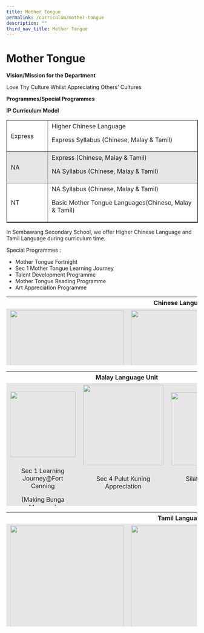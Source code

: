 ```yaml
---
title: Mother Tongue
permalink: /curriculum/mother-tongue
description: ""
third_nav_title: Mother Tongue
---
```


Mother Tongue
=============

**Vision/Mission for the Department**  

Love Thy Culture Whilst Appreciating Others’ Cultures

**Programmes/Special Programmes**

**IP Curriculum Model**

<table border="1" cellspacing="1" cellpadding="2" style="box-sizing: inherit; border-collapse: collapse; border-spacing: 0px; max-width: 100%; width: 538.6px;"><tbody style="box-sizing: inherit;"><tr style="box-sizing: inherit; background: rgb(255, 255, 255);"><td style="box-sizing: inherit; padding: 5px 10px; width: 94px;">Express</td><td style="box-sizing: inherit; padding: 5px 10px; width: 430.6px;">Higher Chinese Language<p style="box-sizing: inherit; font-size: 1em;"></p><p style="box-sizing: inherit; font-size: 1em;">Express Syllabus (Chinese, Malay &amp; Tamil)</p></td></tr><tr style="box-sizing: inherit; background: rgb(230, 230, 230);"><td style="box-sizing: inherit; padding: 5px 10px; width: 94px;">NA</td><td style="box-sizing: inherit; padding: 5px 10px; width: 430.6px;">Express (Chinese, Malay &amp; Tamil)<p style="box-sizing: inherit; font-size: 1em;"></p><p style="box-sizing: inherit; font-size: 1em;">NA Syllabus (Chinese, Malay &amp; Tamil)</p></td></tr><tr style="box-sizing: inherit; background: rgb(255, 255, 255);"><td style="box-sizing: inherit; padding: 5px 10px; width: 94px;">NT</td><td style="box-sizing: inherit; padding: 5px 10px; width: 430.6px;">NA Syllabus (Chinese, Malay &amp; Tamil)<p style="box-sizing: inherit; font-size: 1em;"></p><p style="box-sizing: inherit; font-size: 1em;">Basic Mother Tongue Languages(Chinese, Malay &amp; Tamil)</p></td></tr></tbody></table>

In Sembawang Secondary School, we offer Higher Chinese Language and Tamil Language during curriculum time.

Special Programmes :

*   Mother Tongue Fortnight
*   Sec 1 Mother Tongue Learning Journey
*   Talent Development Programme
*   Mother Tongue Reading Programme
*   Art Appreciation Programme

<table width="550" style="box-sizing: inherit; border-collapse: collapse; border-spacing: 0px; max-width: 100%; height: 181px;"><tbody style="box-sizing: inherit;"><tr style="box-sizing: inherit; background: rgb(255, 255, 255);"><td colspan="3" style="box-sizing: inherit; padding: 5px 10px; width: 540.8px; text-align: center;"><strong style="box-sizing: inherit; font-weight: bold;">Chinese Language Unit</strong></td></tr><tr style="box-sizing: inherit; background: rgb(230, 230, 230);"><td style="box-sizing: inherit; padding: 5px 10px; width: 176px;"><img class="alignnone size-medium wp-image-5550" src="https://sembawangsec.moe.edu.sg/wp-content/uploads/2020/11/C1-300x233.jpg" alt="" width="300" height="233" srcset="/wp-content/uploads/2020/11/C1-300x233.jpg 300w, /wp-content/uploads/2020/11/C1.jpg 543w" sizes="(max-width: 300px) 100vw, 300px" style="box-sizing: inherit; border: 0px; vertical-align: middle; max-width: 100%; height: auto; margin-bottom: 10px;"><p style="box-sizing: inherit; font-size: 1em;"></p><p style="box-sizing: inherit; font-size: 1em; text-align: center;">Learning Journey to NTU TCM Clinic</p></td><td style="box-sizing: inherit; padding: 5px 10px; width: 176.8px;"><img class="alignnone size-medium wp-image-5551" src="https://sembawangsec.moe.edu.sg/wp-content/uploads/2020/11/c2-300x233.jpg" alt="" width="300" height="233" srcset="/wp-content/uploads/2020/11/c2-300x233.jpg 300w, /wp-content/uploads/2020/11/c2.jpg 514w" sizes="(max-width: 300px) 100vw, 300px" style="box-sizing: inherit; border: 0px; vertical-align: middle; max-width: 100%; height: auto; margin-bottom: 10px;"><p style="box-sizing: inherit; font-size: 1em;"></p><p style="box-sizing: inherit; font-size: 1em; text-align: center;">Learning Journey on Traditional Cuisine</p></td><td style="box-sizing: inherit; padding: 5px 10px; width: 176.8px;"><img class="alignnone size-medium wp-image-5552" src="https://sembawangsec.moe.edu.sg/wp-content/uploads/2020/11/C3-300x230.jpg" alt="" width="300" height="230" srcset="/wp-content/uploads/2020/11/C3-300x230.jpg 300w, /wp-content/uploads/2020/11/C3.jpg 541w" sizes="(max-width: 300px) 100vw, 300px" style="box-sizing: inherit; border: 0px; vertical-align: middle; max-width: 100%; height: auto; margin-bottom: 10px;"><p style="box-sizing: inherit; font-size: 1em;"></p><p style="box-sizing: inherit; font-size: 1em; text-align: center;">Tea Appreciation Workshop</p></td></tr></tbody></table>

<table style="box-sizing: inherit; border-collapse: collapse; border-spacing: 0px; max-width: 100%; height: 356px; width: 550px;"><tbody style="box-sizing: inherit;"><tr style="box-sizing: inherit; background: rgb(255, 255, 255); height: 1.40002px;"><td colspan="3" style="box-sizing: inherit; padding: 5px 10px; width: 540.8px; height: 1.40002px; text-align: center;"><strong style="box-sizing: inherit; font-weight: bold;">Malay Language Unit</strong></td></tr><tr style="box-sizing: inherit; background: rgb(230, 230, 230); height: 54px;"><td style="box-sizing: inherit; padding: 5px 10px; width: 175.2px; height: 54px;"><img class="alignnone wp-image-5553" src="https://sembawangsec.moe.edu.sg/wp-content/uploads/2020/11/M1-300x234.jpg" alt="" width="173" height="135" srcset="/wp-content/uploads/2020/11/M1-300x234.jpg 300w, /wp-content/uploads/2020/11/M1.jpg 498w" sizes="(max-width: 173px) 100vw, 173px" style="box-sizing: inherit; border: 0px; vertical-align: middle; max-width: 100%; height: auto; margin-bottom: 10px;"><p style="box-sizing: inherit; font-size: 1em;"></p><p style="box-sizing: inherit; font-size: 1em; text-align: center;">Sec 1 Learning Journey@Fort Canning</p><p style="box-sizing: inherit; font-size: 1em; text-align: center;">(Making Bunga Manggar)</p></td><td style="box-sizing: inherit; padding: 5px 10px; width: 190.4px; height: 54px;"><img class="alignnone wp-image-5554" src="https://sembawangsec.moe.edu.sg/wp-content/uploads/2020/11/M2-300x210.jpg" alt="" width="212" height="148" srcset="/wp-content/uploads/2020/11/M2-300x210.jpg 300w, /wp-content/uploads/2020/11/M2.jpg 528w" sizes="(max-width: 212px) 100vw, 212px" style="box-sizing: inherit; border: 0px; vertical-align: middle; max-width: 100%; height: auto; margin-bottom: 10px;"><p style="box-sizing: inherit; font-size: 1em;"></p><p style="box-sizing: inherit; font-size: 1em; text-align: center;">Sec 4 Pulut Kuning Appreciation</p><p style="box-sizing: inherit; font-size: 1em;">&nbsp;</p><p style="box-sizing: inherit; font-size: 1em;">&nbsp;</p></td><td style="box-sizing: inherit; padding: 5px 10px; width: 164px; height: 54px;"><img class="alignnone wp-image-5555" src="https://sembawangsec.moe.edu.sg/wp-content/uploads/2020/11/m3-300x181.jpg" alt="" width="192" height="116" srcset="/wp-content/uploads/2020/11/m3-300x181.jpg 300w, /wp-content/uploads/2020/11/m3.jpg 568w" sizes="(max-width: 192px) 100vw, 192px" style="box-sizing: inherit; border: 0px; vertical-align: middle; max-width: 100%; height: auto; margin-bottom: 10px;"><p style="box-sizing: inherit; font-size: 1em;"></p><p style="box-sizing: inherit; font-size: 1em; text-align: center;">Silat Workshop</p><p style="box-sizing: inherit; font-size: 1em;">&nbsp;</p><p style="box-sizing: inherit; font-size: 1em;">&nbsp;</p></td></tr></tbody></table>

<table width="550" style="box-sizing: inherit; border-collapse: collapse; border-spacing: 0px; max-width: 100%; height: 303px;"><tbody style="box-sizing: inherit;"><tr style="box-sizing: inherit; background: rgb(255, 255, 255);"><td colspan="3" style="box-sizing: inherit; padding: 5px 10px; width: 540.8px; text-align: center;"><strong style="box-sizing: inherit; font-weight: bold;">Tamil Language Unit</strong></td></tr><tr style="box-sizing: inherit; background: rgb(230, 230, 230);"><td style="box-sizing: inherit; padding: 5px 10px; width: 176px;"><img class="alignnone size-medium wp-image-5560" src="https://sembawangsec.moe.edu.sg/wp-content/uploads/2020/11/T1-300x240.jpg" alt="" width="300" height="240" srcset="/wp-content/uploads/2020/11/T1-300x240.jpg 300w, /wp-content/uploads/2020/11/T1.jpg 502w" sizes="(max-width: 300px) 100vw, 300px" style="box-sizing: inherit; border: 0px; vertical-align: middle; max-width: 100%; height: auto; margin-bottom: 10px;"><p style="box-sizing: inherit; font-size: 1em;"></p><p style="box-sizing: inherit; font-size: 1em;">&nbsp;</p><p style="box-sizing: inherit; font-size: 1em;">Tying Saree Workshop</p></td><td style="box-sizing: inherit; padding: 5px 10px; width: 176.8px;"><img class="alignnone size-medium wp-image-5561" src="https://sembawangsec.moe.edu.sg/wp-content/uploads/2020/11/T2-300x211.jpg" alt="" width="300" height="211" srcset="/wp-content/uploads/2020/11/T2-300x211.jpg 300w, /wp-content/uploads/2020/11/T2.jpg 493w" sizes="(max-width: 300px) 100vw, 300px" style="box-sizing: inherit; border: 0px; vertical-align: middle; max-width: 100%; height: auto; margin-bottom: 10px;"><p style="box-sizing: inherit; font-size: 1em;"></p><p style="box-sizing: inherit; font-size: 1em;">&nbsp;</p><p style="box-sizing: inherit; font-size: 1em;">Deepavali Celebration</p></td><td style="box-sizing: inherit; padding: 5px 10px; width: 176.8px;"><img class="alignnone size-medium wp-image-5562" src="https://sembawangsec.moe.edu.sg/wp-content/uploads/2020/11/T3-300x232.jpg" alt="" width="300" height="232" srcset="/wp-content/uploads/2020/11/T3-300x232.jpg 300w, /wp-content/uploads/2020/11/T3.jpg 551w" sizes="(max-width: 300px) 100vw, 300px" style="box-sizing: inherit; border: 0px; vertical-align: middle; max-width: 100%; height: auto; margin-bottom: 10px;"><p style="box-sizing: inherit; font-size: 1em;"></p><p style="box-sizing: inherit; font-size: 1em;">Sec 1 Learning Journey @Fort Canning (Making Kolam)</p></td></tr></tbody></table>